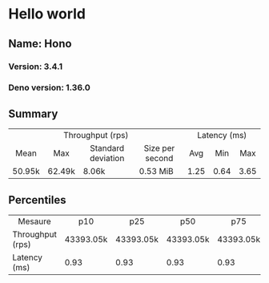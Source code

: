 # Hello world
## Name: Hono 

### Version: 3.4.1
### Deno version: 1.36.0

## Summary
<table>
<tr>
    <td align="center" colspan="4">Throughput (rps)</td>
    <td align="center" colspan="3">Latency (ms)</td>
</tr>
<tr>
    <td align="center">Mean</td>
    <td align="center">Max</td>
    <td align="center">Standard deviation</td>
    <td align="center">Size per second</td>
    <td align="center">Avg</td>
    <td align="center">Min</td>
    <td align="center">Max</td>
</tr>
<tr>
    <td>50.95k</td>
    <td>62.49k</td>
    <td>8.06k</td>
    <td>0.53 MiB</td>
    <td>1.25</td>
    <td>0.64</td>
    <td>3.65</td>
</tr>
</table>

## Percentiles

<table>
<tr>
  <td align="center">Mesaure</td>
  <td align="center">p10</td>
  <td align="center">p25</td>
  <td align="center">p50</td>
  <td align="center">p75</td>
  <td align="center">p90</td>
  <td align="center">p95</td>
  <td align="center">p99</td>
</tr>
<tr>
  <td>Throughput (rps)</td>
  <td>43393.05k</td>
  <td>43393.05k</td>
  <td>43393.05k</td>
  <td>43393.05k</td>
  <td>62093.38k</td>
  <td>62492.91k</td>
  <td>62492.91k</td>
</tr>
<tr>
  <td>Latency (ms)</td>
  <td>0.93</td>
  <td>0.93</td>
  <td>0.93</td>
  <td>0.93</td>
  <td>1.50</td>
  <td>1.70</td>
  <td>2.32</td>
</tr>
</table>
